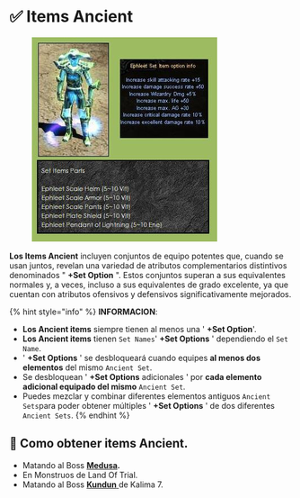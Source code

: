 # ✅ Items Ancient

<figure><img src="../../.gitbook/assets/image (589).png" alt=""><figcaption></figcaption></figure>

**Los Items Ancient** incluyen conjuntos de equipo potentes que, cuando se usan juntos, revelan una variedad de atributos complementarios distintivos denominados " **+Set Option** ". Estos conjuntos superan a sus equivalentes normales y, a veces, incluso a sus equivalentes de grado excelente, ya que cuentan con atributos ofensivos y defensivos significativamente mejorados.

{% hint style="info" %}
**INFORMACION**:

* **Los Ancient items** siempre tienen al menos una ' **+Set Option**'.
* **Los Ancient items** tienen `Set Names`' **+Set Options** ' dependiendo el `Set Name`.
* ' **+Set Options** ' se desbloqueará cuando equipes **al menos dos elementos** del mismo `Ancient Set`.
* Se desbloquean ' **+Set Options** adicionales ' por **cada elemento adicional equipado del mismo** `Ancient Set`.
* Puedes mezclar y combinar diferentes elementos antiguos `Ancient Sets`para poder obtener múltiples ' **+Set Options** ' de dos diferentes `Ancient Sets`.
{% endhint %}

## 📝 Como obtener items Ancient.

* Matando al Boss [**Medusa**](../../eventosprincipales/boss-monsters/medusa.md)**.**
* En Monstruos de Land Of Trial.
* Matando al Boss [**Kundun** ](../../eventosprincipales/boss-monsters/kundun.md)de Kalima 7.


